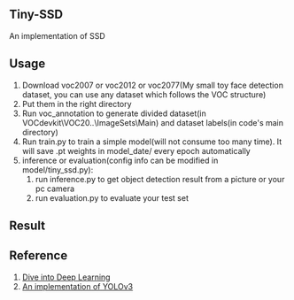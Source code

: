 ## Tiny-SSD
An implementation of SSD

## Usage
1. Download voc2007 or voc2012 or voc2077(My small toy face detection dataset, you can use any dataset which follows the VOC structure)
2. Put them in the right directory
3. Run voc_annotation to generate divided dataset(in VOCdevkit\VOC20..\ImageSets\Main) and dataset labels(in code's main directory)
4. Run train.py to train a simple model(will not consume too many time). It will save .pt weights in model_date/ every epoch automatically
5. inference or evaluation(config info can be modified in model/tiny_ssd.py):
    1. run inference.py to get object detection result from a picture or your pc camera
    2. run evaluation.py to evaluate your test set


## Result


## Reference
1. [Dive into Deep Learning](https://github.com/d2l-ai/d2l-zh/blob/master/chapter_computer-vision/ssd.md)
2. [An implementation of YOLOv3](https://github.com/bubbliiiing/yolo3-pytorch)
